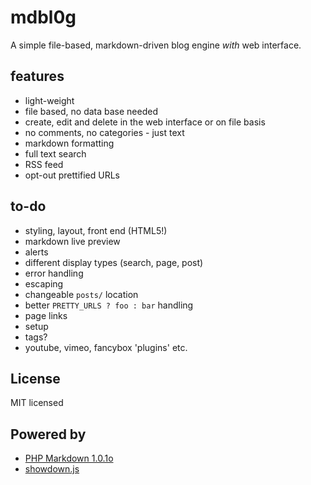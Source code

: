 # mdbl0g
A simple file-based, markdown-driven blog engine *with* web interface.

## features
* light-weight
* file based, no data base needed
* create, edit and delete in the web interface or on file basis
* no comments, no categories - just text
* markdown formatting
* full text search
* RSS feed
* opt-out prettified URLs

## to-do
* styling, layout, front end (HTML5!)
* markdown live preview
* alerts
* different display types (search, page, post)
* error handling
* escaping
* changeable `posts/` location
* better `PRETTY_URLS ? foo : bar` handling
* page links
* setup
* tags?
* youtube, vimeo, fancybox 'plugins' etc.

## License
MIT licensed

## Powered by
* [PHP Markdown 1.0.1o](https://github.com/michelf/php-markdown/)
* [showdown.js](https://github.com/coreyti/showdown)